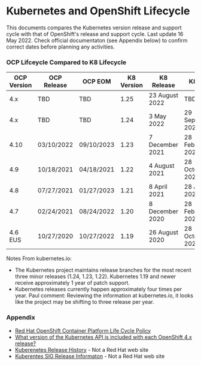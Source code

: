 # Kubernetes and OpenShift Lifecycle

This documents compares the Kubernetes version release and support cycle with that of OpenShift's release and support cycle.  Last update 16 May 2022.  Check official documentaton (see Appendix below) to confirm correct dates before planning any activities.

### OCP Lifceycle Compared to K8 Lifecycle


OCP Version | OCP Release | OCP EOM | K8 Version | K8 Release | K8 EOL
------------|-------------|---------|------------|------------|-------
4.x | TBD | TBD | 1.25 | 23 August 2022 | TBD
4.x | TBD | TBD | 1.24 | 3 May 2022 |29 September 2023
4.10 | 03/10/2022 | 09/10/2023 | 1.23 | 7 December 2021 | 28 February 2023
4.9 | 10/18/2021 | 04/18/2021 | 1.22 | 4 August 2021 | 28 October 2022
4.8 | 07/27/2021 | 01/27/2023 | 1.21 | 8 April 2021 | 28 June 2022
4.7 | 02/24/2021 | 08/24/2022 | 1.20 | 8 December 2020 | 28 February 2022
4.6 EUS | 10/27/2020 | 10/27/2022 | 1.19 | 26 August 2020 | 28 October 2021

Notes From kubernetes.io:
- The Kubernetes project maintains release branches for the most recent three minor releases (1.24, 1.23, 1.22). Kubernetes 1.19 and newer receive approximately 1 year of patch support.
- Kubernetes releases currently happen approximately four times per year. Paul comment: Reviewing the information at kubernetes.io, it looks like the project may be shifting to three release per year.

### Appendix
- [Red Hat OpenShift Container Platform Life Cycle Policy](https://access.redhat.com/support/policy/updates/openshift)
- [What version of the Kubernetes API is included with each OpenShift 4.x release?](https://access.redhat.com/solutions/4870701)
- [Kuberenetes Release History](https://kubernetes.io/releases/#release-history) - Not a Red Hat web site
- [Kuberentes SIG Release Informaton](https://github.com/kubernetes/sig-release/tree/master/releases) - Not a Red Hat web site

